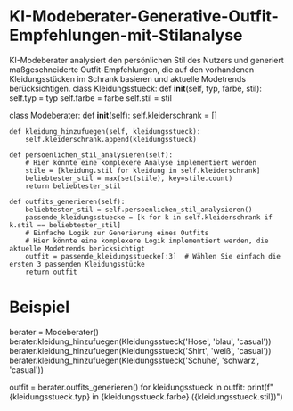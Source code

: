# KI-Modeberater-Generative-Outfit-Empfehlungen-mit-Stilanalyse
KI-Modeberater analysiert den persönlichen Stil des Nutzers und generiert maßgeschneiderte Outfit-Empfehlungen, die auf den vorhandenen Kleidungsstücken im Schrank basieren und aktuelle Modetrends berücksichtigen.
class Kleidungsstueck:
    def __init__(self, typ, farbe, stil):
        self.typ = typ
        self.farbe = farbe
        self.stil = stil

class Modeberater:
    def __init__(self):
        self.kleiderschrank = []

    def kleidung_hinzufuegen(self, kleidungsstueck):
        self.kleiderschrank.append(kleidungsstueck)

    def persoenlichen_stil_analysieren(self):
        # Hier könnte eine komplexere Analyse implementiert werden
        stile = [kleidung.stil for kleidung in self.kleiderschrank]
        beliebtester_stil = max(set(stile), key=stile.count)
        return beliebtester_stil

    def outfits_generieren(self):
        beliebtester_stil = self.persoenlichen_stil_analysieren()
        passende_kleidungsstuecke = [k for k in self.kleiderschrank if k.stil == beliebtester_stil]
        # Einfache Logik zur Generierung eines Outfits
        # Hier könnte eine komplexere Logik implementiert werden, die aktuelle Modetrends berücksichtigt
        outfit = passende_kleidungsstuecke[:3]  # Wählen Sie einfach die ersten 3 passenden Kleidungsstücke
        return outfit

# Beispiel
berater = Modeberater()
berater.kleidung_hinzufuegen(Kleidungsstueck('Hose', 'blau', 'casual'))
berater.kleidung_hinzufuegen(Kleidungsstueck('Shirt', 'weiß', 'casual'))
berater.kleidung_hinzufuegen(Kleidungsstueck('Schuhe', 'schwarz', 'casual'))

outfit = berater.outfits_generieren()
for kleidungsstueck in outfit:
    print(f"{kleidungsstueck.typ} in {kleidungsstueck.farbe} ({kleidungsstueck.stil})")
